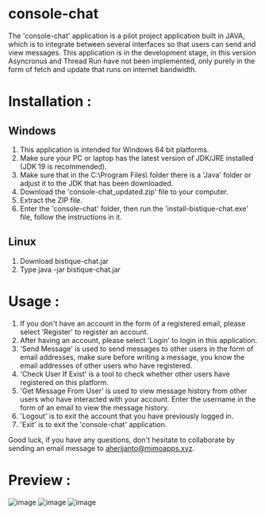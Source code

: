 # console-chat
The 'console-chat' application is a pilot project application built in JAVA, which is to integrate between several interfaces so that users can send and view messages.
This application is in the development stage, in this version Asyncronus and Thread Run have not been implemented, only purely in the form of fetch and update that runs on internet bandwidth.

# Installation :
## Windows
1. This application is intended for Windows 64 bit platforms.
2. Make sure your PC or laptop has the latest version of JDK/JRE installed (JDK 19 is recommended).
3. Make sure that in the C:\Program Files\ folder there is a 'Java' folder or adjust it to the JDK that has been downloaded.
4. Download the 'console-chat_updated.zip' file to your computer.
5. Extract the ZIP file.
6. Enter the 'console-chat' folder, then run the 'install-bistique-chat.exe' file, follow the instructions in it.

## Linux
1. Download bistique-chat.jar
2. Type java -jar bistique-chat.jar

# Usage :
1. If you don't have an account in the form of a registered email, please select 'Register' to register an account.
2. After having an account, please select 'Login' to login in this application.
3. 'Send Message' is used to send messages to other users in the form of email addresses, make sure before writing a message, you know the email addresses of other users who have registered.
4. 'Check User If Exist' is a tool to check whether other users have registered on this platform.
5. 'Get Message From User' is used to view message history from other users who have interacted with your account. Enter the username in the form of an email to view the message history.
6. 'Logout' is to exit the account that you have previously logged in.
7. 'Exit' is to exit the 'console-chat' application.

Good luck, if you have any questions, don't hesitate to collaborate by sending an email message to aherijanto@mimoapps.xyz.

# Preview :
![image](https://user-images.githubusercontent.com/24568436/205186586-737e4e08-6aaa-46d2-94ef-f4c3bb44a049.png) 
![image](https://user-images.githubusercontent.com/24568436/205188175-6dec41d4-3c05-4cf9-b4b8-323f63370a8c.png)
![image](https://user-images.githubusercontent.com/24568436/205188515-c35c0b7f-e385-40c6-a6a5-7928c784dab3.png)






